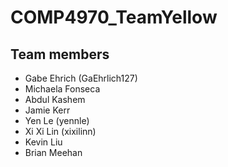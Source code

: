 # COMP4970_TeamYellow

## Team members

+ Gabe Ehrich (GaEhrlich127)
+ Michaela Fonseca  
+ Abdul Kashem  
+ Jamie Kerr  
+ Yen Le (yennle)
+ Xi Xi Lin (xixilinn)  
+ Kevin Liu  
+ Brian Meehan  
